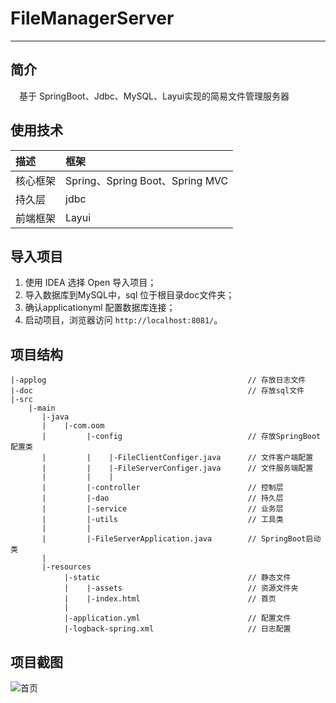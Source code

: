 # FileManagerServer

------



## 简介

&emsp;基于 SpringBoot、Jdbc、MySQL、Layui实现的简易文件管理服务器

## 使用技术

| 描述     | 框架                            |
| :------- | :------------------------------ |
| 核心框架 | Spring、Spring Boot、Spring MVC |
| 持久层   | jdbc                            |
| 前端框架 | Layui                           |

## 导入项目

1. 使用 IDEA 选择 Open 导入项目；
2. 导入数据库到MySQL中，sql 位于根目录doc文件夹；
3. 确认applicationyml 配置数据库连接；
4. 启动项目，浏览器访问 `http://localhost:8081/`。 

## 项目结构

```text
|-applog                                             // 存放日志文件
|-doc                                                // 存放sql文件
|-src                                            
    |-main
       |-java
       |    |-com.oom
       |         |-config                            // 存放SpringBoot配置类
       |         |    |-FileClientConfiger.java      // 文件客户端配置
       |         |    |-FileServerConfiger.java      // 文件服务端配置
       |         |    |
       |         |-controller                    	 // 控制层
       |         |-dao                               // 持久层
       |         |-service                           // 业务层
       |         |-utils                             // 工具类
       |         |
       |         |-FileServerApplication.java        // SpringBoot启动类
       |              
       |-resources
            |-static                                 // 静态文件
            |    |-assets                            // 资源文件夹
            |    |-index.html                        // 首页
            |
            |-application.yml                        // 配置文件
            |-logback-spring.xml                     // 日志配置
```

## 项目截图

![首页](https://www.github.com/HungKuei/FileManagerServer/blob/doc/index.png)